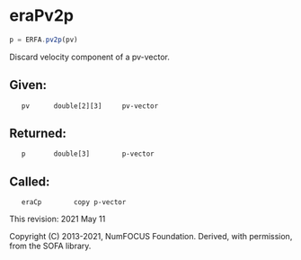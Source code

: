 # eraPv2p

```js
p = ERFA.pv2p(pv)
```

Discard velocity component of a pv-vector.

## Given:
```
   pv      double[2][3]     pv-vector
```

## Returned:
```
   p       double[3]        p-vector
```

## Called:
```
   eraCp        copy p-vector
```

This revision:  2021 May 11

Copyright (C) 2013-2021, NumFOCUS Foundation.
Derived, with permission, from the SOFA library.
